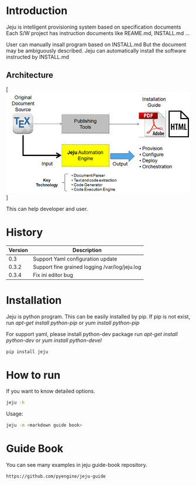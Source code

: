 # Introduction

Jeju is intelligent provisioning system based on specification documents
Each S/W project has instruction documents like REAME.md, INSTALL.md ...

User can manually insall program based on INSTALL.md
But the document may be ambiguously described.
Jeju can automatically install the software instructed by INSTALL.md

## Architecture

[<img src="https://raw.githubusercontent.com/pyengine/jeju/master/jeju_architecture.png">]


This can help developer and user.
# History

Version | Description
----    | ----
0.3     | Support Yaml configuration update
0.3.2   | Support fine grained logging /var/log/jeju.log
0.3.4   | Fix ini editor bug
  
# Installation
Jeju is python program. This can be easily installed by pip.
If pip is not exist, run *apt-get install python-pip* or *yum install python-pip*

For support yaml, please install python-dev package
run *apt-get install python-dev* or *yum install python-devel*

~~~bash
pip install jeju
~~~

# How to run

If you want to know detailed options.

~~~bash
jeju -h
~~~

Usage:

~~~bash
jeju -m <markdown guide book>
~~~

# Guide Book

You can see many examples in jeju guide-book repository.

~~~text
https://github.com/pyengine/jeju-guide
~~~
